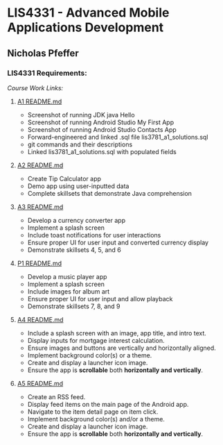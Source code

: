 # LIS4331 - Advanced Mobile Applications Development

## Nicholas Pfeffer

### LIS4331 Requirements:

*Course Work Links:*

1. [A1 README.md](a1/README.md "My A1 README.md file")
    - Screenshot of running JDK java Hello
    - Screenshot of running Android Studio My First App
    - Screenshot of running Android Studio Contacts App
    - Forward-engineered and linked .sql file lis3781_a1_solutions.sql
    - git commands and their descriptions
    - Linked lis3781_a1_solutions.sql with populated fields

2. [A2 README.md](a2/README.md "My A2 README.md file")
    - Create Tip Calculator app
    - Demo app using user-inputted data
    - Complete skillsets that demonstrate Java comprehension

3. [A3 README.md](a3/README.md "My A3 README.md file")
    - Develop a currency converter app
    - Implement a splash screen
    - Include toast notifications for user interactions
    - Ensure proper UI for user input and converted currency display
    - Demonstrate skillsets 4, 5, and 6

4. [P1 README.md](p1/README.md "My P1 README.md file")
    - Develop a music player app
    - Implement a splash screen
    - Include images for album art
    - Ensure proper UI for user input and allow playback
    - Demonstrate skillsets 7, 8, and 9

5. [A4 README.md](a4/README.md "My A4 README.md file")
    - Include a splash screen with an image, app title, and intro text.
    - Display inputs for mortgage interest calculation.
    - Ensure images and buttons are vertically and horizontally aligned.
    - Implement background color(s) or a theme.
    - Create and display a launcher icon image.
    - Ensure the app is **scrollable** both **horizontally and vertically**.

6. [A5 README.md](a5/README.md "My A5 README.md file")
    - Create an RSS feed.
    - Display feed items on the main page of the Android app.
    - Navigate to the item detail page on item click.
    - Implement background color(s) and/or a theme.
    - Create and display a launcher icon image.
    - Ensure the app is **scrollable** both **horizontally and vertically**.